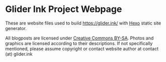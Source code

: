 # Glider Ink Project Webpage

These are website files used to build https://glider.ink/ with [Hexo](https://hexo.io/) static site generator.

All blogposts are licensed under [Creative Commons BY-SA](https://creativecommons.org/licenses/by-sa/4.0/deed). Photos and graphics are licensed according to their descriptions. If not specifically mentioned, please assume copyright or contact website author at contact (at) glider.ink
